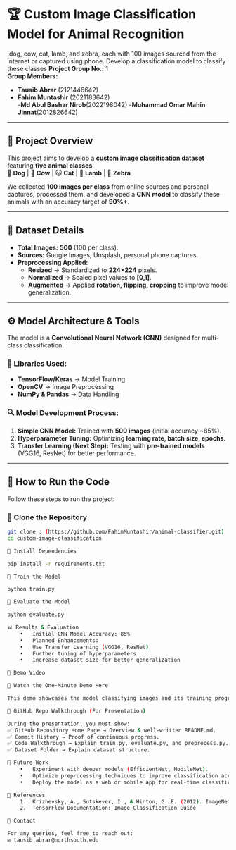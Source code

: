 # 🏆 Custom Image Classification Model for Animal Recognition  
:dog, cow, cat, lamb, and zebra, each with 100 images sourced from the internet or captured using phone. Develop a classification model to classify these classes
**Project Group No.:** 1  
**Group Members:**  
- **Tausib Abrar** (2121446642)  
- **Fahim Muntashir** (2021183642)  
-**Md Abul Bashar Nirob**(2022198042)
-**Muhammad Omar Mahin Jinnat**(2012826642)
---


## 📌 Project Overview  
This project aims to develop a **custom image classification dataset** featuring **five animal classes**:  
🐶 **Dog** | 🐄 **Cow** | 🐱 **Cat** | 🐑 **Lamb** | 🦓 **Zebra**  

We collected **100 images per class** from online sources and personal captures, processed them, and developed a **CNN model** to classify these animals with an accuracy target of **90%+**.

---

## 📂 Dataset Details  
- **Total Images:** **500** (100 per class).  
- **Sources:** Google Images, Unsplash, personal phone captures.  
- **Preprocessing Applied:**  
  - **Resized** → Standardized to **224×224** pixels.  
  - **Normalized** → Scaled pixel values to **[0,1]**.  
  - **Augmented** → Applied **rotation, flipping, cropping** to improve model generalization.  

---

## ⚙️ Model Architecture & Tools  
The model is a **Convolutional Neural Network (CNN)** designed for multi-class classification.  

### **🔧 Libraries Used:**  
- **TensorFlow/Keras** → Model Training  
- **OpenCV** → Image Preprocessing  
- **NumPy & Pandas** → Data Handling  

### **🔍 Model Development Process:**  
1. **Simple CNN Model:** Trained with **500 images** (initial accuracy ~85%).  
2. **Hyperparameter Tuning:** Optimizing **learning rate, batch size, epochs**.  
3. **Transfer Learning (Next Step):** Testing with **pre-trained models** (VGG16, ResNet) for better performance.

---

## 🚀 How to Run the Code  
Follow these steps to run the project:  

### **🔹 Clone the Repository**  
```bash
git clone : (https://github.com/FahimMuntashir/animal-classifier.git)
cd custom-image-classification

🔹 Install Dependencies

pip install -r requirements.txt

🔹 Train the Model

python train.py

🔹 Evaluate the Model

python evaluate.py

📊 Results & Evaluation
	•	Initial CNN Model Accuracy: 85%
	•	Planned Enhancements:
	•	Use Transfer Learning (VGG16, ResNet)
	•	Further tuning of hyperparameters
	•	Increase dataset size for better generalization

🎥 Demo Video

📌 Watch the One-Minute Demo Here 

This demo showcases the model classifying images and its training progress.

📝 GitHub Repo Walkthrough (For Presentation)

During the presentation, you must show:
✅ GitHub Repository Home Page → Overview & well-written README.md.
✅ Commit History → Proof of continuous progress.
✅ Code Walkthrough → Explain train.py, evaluate.py, and preprocess.py.
✅ Dataset Folder → Explain dataset structure.

📢 Future Work
	•	Experiment with deeper models (EfficientNet, MobileNet).
	•	Optimize preprocessing techniques to improve classification accuracy.
	•	Deploy the model as a web or mobile app for real-time classification.

📖 References
	1.	Krizhevsky, A., Sutskever, I., & Hinton, G. E. (2012). ImageNet Classification with Deep Convolutional Neural Networks.
	2.	TensorFlow Documentation: Image Classification Guide

📩 Contact

For any queries, feel free to reach out:
✉️ tausib.abrar@northsouth.edu
